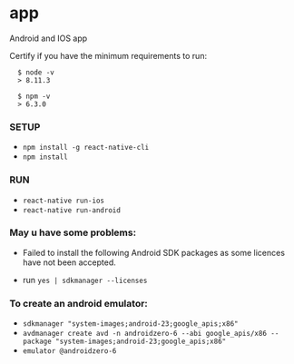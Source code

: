 # app
Android and IOS app

Certify if you have the minimum requirements to run:

      $ node -v 
      > 8.11.3

      $ npm -v
      > 6.3.0

### SETUP
 
- `npm install -g react-native-cli` 
- `npm install`

### RUN

- `react-native run-ios`
- `react-native run-android`


### May u have some problems:

- Failed to install the following Android SDK packages as some licences have not been accepted.

- run `yes | sdkmanager --licenses`

### To create an android emulator:

- `sdkmanager "system-images;android-23;google_apis;x86"`
- `avdmanager create avd -n androidzero-6 --abi google_apis/x86 --package "system-images;android-23;google_apis;x86"`
- `emulator @androidzero-6`

